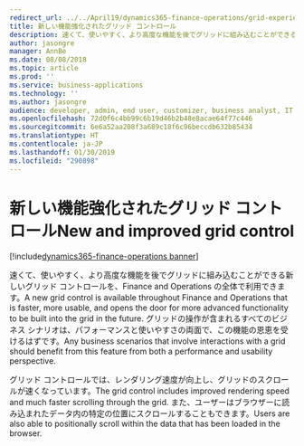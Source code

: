 ```yaml
---
redirect_url: ../../April19/dynamics365-finance-operations/grid-experience
title: 新しい機能強化されたグリッド コントロール
description: 速くて、使いやすく、より高度な機能を後でグリッドに組み込むことができる新しいグリッド コントロールを、Finance and Operations の全体で利用できます。
author: jasongre
manager: AnnBe
ms.date: 08/08/2018
ms.topic: article
ms.prod: ''
ms.service: business-applications
ms.technology: ''
ms.author: jasongre
audience: developer, admin, end user, customizer, business analyst, IT pro
ms.openlocfilehash: 72d0f6c4bb99c6b19d46b2b48e8acae64f77c446
ms.sourcegitcommit: 6e6a52aa208f3a689c18f6c96beccdb632b85434
ms.translationtype: HT
ms.contentlocale: ja-JP
ms.lasthandoff: 01/30/2019
ms.locfileid: "290898"
---
```

# <a name="new-and-improved-grid-control"></a><span data-ttu-id="f064d-103">新しい機能強化されたグリッド コントロール</span><span class="sxs-lookup"><span data-stu-id="f064d-103">New and improved grid control</span></span>

[!include[dynamics365-finance-operations banner](../includes/dynamics365-finance-operations.md)]

<span data-ttu-id="f064d-104">速くて、使いやすく、より高度な機能を後でグリッドに組み込むことができる新しいグリッド コントロールを、Finance and Operations の全体で利用できます。</span><span class="sxs-lookup"><span data-stu-id="f064d-104">A new grid control is available throughout Finance and Operations that is faster, more usable, and opens the door for more advanced functionality to be built into the grid in the future.</span></span> <span data-ttu-id="f064d-105">グリッドの操作が含まれるすべてのビジネス シナリオは、パフォーマンスと使いやすさの両面で、この機能の恩恵を受けるはずです。</span><span class="sxs-lookup"><span data-stu-id="f064d-105">Any business scenarios that involve interactions with a grid should benefit from this feature from both a performance and usability perspective.</span></span>

<span data-ttu-id="f064d-106">グリッド コントロールでは、レンダリング速度が向上し、グリッドのスクロールが速くなっています。</span><span class="sxs-lookup"><span data-stu-id="f064d-106">The grid control includes improved rendering speed and much faster scrolling through the grid.</span></span> <span data-ttu-id="f064d-107">また、ユーザーはブラウザーに読み込まれたデータ内の特定の位置にスクロールすることもできます。</span><span class="sxs-lookup"><span data-stu-id="f064d-107">Users are also able to positionally scroll within the data that has been loaded in the browser.</span></span>  
